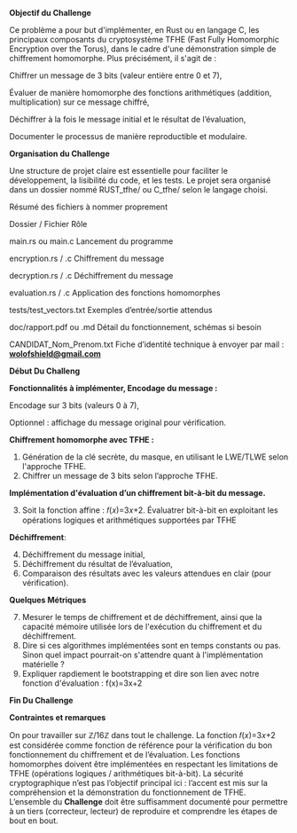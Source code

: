 **Objectif du Challenge**
 
Ce problème a pour but d'implémenter, en Rust ou en langage C, les principaux composants du cryptosystème TFHE (Fast Fully Homomorphic Encryption over the Torus), dans le cadre d'une démonstration simple de chiffrement homomorphe. Plus précisément, il s'agit de :

Chiffrer un message de 3 bits (valeur entière entre 0 et 7),

Évaluer de manière homomorphe des fonctions arithmétiques (addition, multiplication) sur ce message chiffré,

Déchiffrer à la fois le message initial et le résultat de l’évaluation,

Documenter le processus de manière reproductible et modulaire.

**Organisation du Challenge**

Une structure de projet claire est essentielle pour faciliter le développement, la lisibilité du code, et les tests. Le projet sera organisé dans un dossier nommé RUST_tfhe/ ou C_tfhe/ selon le langage choisi.

Résumé des fichiers à nommer proprement

Dossier / Fichier	Rôle

main.rs ou main.c	Lancement du programme

encryption.rs / .c	Chiffrement du message

decryption.rs / .c	Déchiffrement du message

evaluation.rs / .c	Application des fonctions homomorphes

tests/test_vectors.txt	Exemples d’entrée/sortie attendus

doc/rapport.pdf ou .md	Détail du fonctionnement, schémas si besoin

CANDIDAT_Nom_Prenom.txt	Fiche d’identité technique à envoyer par mail : **wolofshield@gmail.com**

**Début Du Challeng**

**Fonctionnalités à implémenter, Encodage du message :**

Encodage sur 3 bits (valeurs 0 à 7),

Optionnel : affichage du message original pour vérification.

**Chiffrement homomorphe avec TFHE :**

1. Génération de la clé secrète, du masque, en utilisant le LWE/TLWE selon l'approche TFHE.
2. Chiffrer un message de 3 bits selon l’approche TFHE.

**Implémentation d'évaluation d’un chiffrement bit-à-bit du message.**

3. Soit la fonction affine : 𝑓(𝑥)=3𝑥+2. Évaluatrer bit-à-bit en exploitant les opérations logiques et arithmétiques supportées par TFHE

**Déchiffrement**:

4. Déchiffrement du message initial,
5. Déchiffrement du résultat de l’évaluation,
6. Comparaison des résultats avec les valeurs attendues en clair (pour vérification).

**Quelques Métriques**

7. Mesurer le temps de chiffrement et de déchiffrement, ainsi que la capacité mémoire utilisée lors de l'exécution du chiffrement et du déchiffrement.
8. Dire si ces algorithmes implémentées sont en temps constants ou pas. Sinon quel impact pourrait-on s'attendre quant à l'implémentation matérielle ?
9. Expliquer rapdiement le bootstrapping et dire son lien avec notre fonction d'évaluation : f(x)=3x+2


**Fin Du Challenge**


**Contraintes et remarques**

On pour travailler sur ℤ/16ℤ dans tout le challenge. La fonction 𝑓(𝑥)=3𝑥+2 est considérée comme fonction de référence pour la vérification du bon fonctionnement du chiffrement et de l’évaluation. Les fonctions homomorphes doivent être implémentées en respectant les limitations de TFHE (opérations logiques / arithmétiques bit-à-bit). La sécurité cryptographique n’est pas l’objectif principal ici : l’accent est mis sur la compréhension et la démonstration du fonctionnement de TFHE. 
L’ensemble du **Challenge** doit être suffisamment documenté pour permettre à un tiers (correcteur, lecteur) de reproduire et comprendre les étapes de bout en bout.


